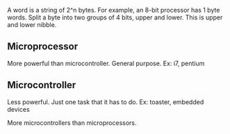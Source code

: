 A word is a string of 2^n bytes.  For example, an 8-bit processor has 1 byte words.
Split a byte into two groups of 4 bits, upper and lower.  This is upper and lower nibble.


## Microprocessor
More powerful than microcontroller.
General purpose.
Ex: i7, pentium

## Microcontroller
Less powerful.  Just one task that it has to do.
Ex: toaster, embedded devices

More microcontrollers than microprocessors.

